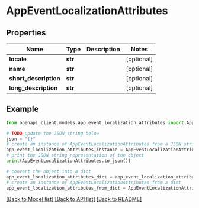 # AppEventLocalizationAttributes


## Properties

Name | Type | Description | Notes
------------ | ------------- | ------------- | -------------
**locale** | **str** |  | [optional] 
**name** | **str** |  | [optional] 
**short_description** | **str** |  | [optional] 
**long_description** | **str** |  | [optional] 

## Example

```python
from openapi_client.models.app_event_localization_attributes import AppEventLocalizationAttributes

# TODO update the JSON string below
json = "{}"
# create an instance of AppEventLocalizationAttributes from a JSON string
app_event_localization_attributes_instance = AppEventLocalizationAttributes.from_json(json)
# print the JSON string representation of the object
print(AppEventLocalizationAttributes.to_json())

# convert the object into a dict
app_event_localization_attributes_dict = app_event_localization_attributes_instance.to_dict()
# create an instance of AppEventLocalizationAttributes from a dict
app_event_localization_attributes_from_dict = AppEventLocalizationAttributes.from_dict(app_event_localization_attributes_dict)
```
[[Back to Model list]](../README.md#documentation-for-models) [[Back to API list]](../README.md#documentation-for-api-endpoints) [[Back to README]](../README.md)


